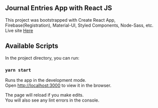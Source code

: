 ## Journal Entries App with React JS

This project was bootstrapped with Create React App, Firebase(Registration), Material-UI, Styled Components, Node-Sass, etc.
Live site [Here](https://6011d74f84ce3c009d726cae--dreamy-shockley-01c3d8.netlify.app/)

## Available Scripts

In the project directory, you can run:

### `yarn start`

Runs the app in the development mode.\
Open [http://localhost:3000](http://localhost:3000) to view it in the browser.

The page will reload if you make edits.\
You will also see any lint errors in the console.
